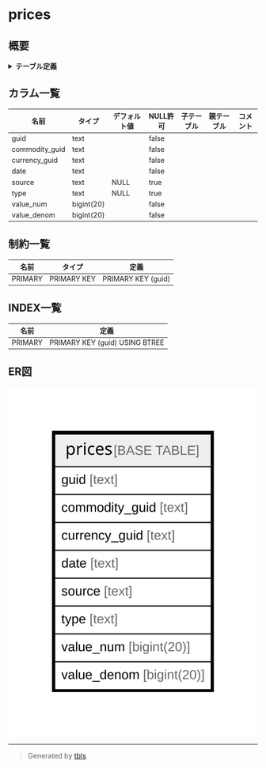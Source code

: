 # prices

## 概要

<details>
<summary><strong>テーブル定義</strong></summary>

```sql
CREATE TABLE `prices` (
  `guid` text NOT NULL,
  `commodity_guid` text NOT NULL,
  `currency_guid` text NOT NULL,
  `date` text NOT NULL,
  `source` text DEFAULT NULL,
  `type` text DEFAULT NULL,
  `value_num` bigint(20) NOT NULL,
  `value_denom` bigint(20) NOT NULL,
  PRIMARY KEY (`guid`(255))
) ENGINE=InnoDB DEFAULT CHARSET=utf8mb4 COLLATE=utf8mb4_general_ci
```

</details>

## カラム一覧

| 名前             | タイプ        | デフォルト値       | NULL許可   | 子テーブル      | 親テーブル      | コメント     |
| -------------- | ---------- | ------------ | -------- | ---------- | ---------- | -------- |
| guid           | text       |              | false    |            |            |          |
| commodity_guid | text       |              | false    |            |            |          |
| currency_guid  | text       |              | false    |            |            |          |
| date           | text       |              | false    |            |            |          |
| source         | text       | NULL         | true     |            |            |          |
| type           | text       | NULL         | true     |            |            |          |
| value_num      | bigint(20) |              | false    |            |            |          |
| value_denom    | bigint(20) |              | false    |            |            |          |

## 制約一覧

| 名前      | タイプ         | 定義                 |
| ------- | ----------- | ------------------ |
| PRIMARY | PRIMARY KEY | PRIMARY KEY (guid) |

## INDEX一覧

| 名前      | 定義                             |
| ------- | ------------------------------ |
| PRIMARY | PRIMARY KEY (guid) USING BTREE |

## ER図

![er](prices.svg)

---

> Generated by [tbls](https://github.com/k1LoW/tbls)
